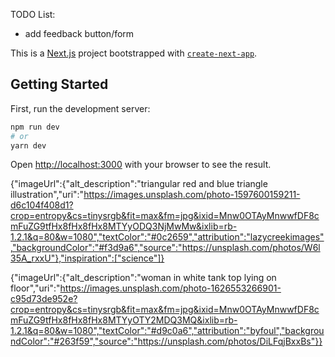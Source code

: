 TODO List:
- add feedback button/form

This is a [Next.js](https://nextjs.org/) project bootstrapped with [`create-next-app`](https://github.com/vercel/next.js/tree/canary/packages/create-next-app).

## Getting Started

First, run the development server:

```bash
npm run dev
# or
yarn dev
```

Open [http://localhost:3000](http://localhost:3000) with your browser to see the result.

{"imageUrl":{"alt_description":"triangular red and blue triangle illustration","uri":"https://images.unsplash.com/photo-1597600159211-d6c104f408d1?crop=entropy&cs=tinysrgb&fit=max&fm=jpg&ixid=Mnw0OTAyMnwwfDF8cmFuZG9tfHx8fHx8fHx8MTYyODQ3NjMwMw&ixlib=rb-1.2.1&q=80&w=1080","textColor":"#0c2659","attribution":"lazycreekimages","backgroundColor":"#f3d9a6","source":"https://unsplash.com/photos/W6l35A_rxxU"},"inspiration":["science"]}

{"imageUrl":{"alt_description":"woman in white tank top lying on floor","uri":"https://images.unsplash.com/photo-1626553266901-c95d73de952e?crop=entropy&cs=tinysrgb&fit=max&fm=jpg&ixid=Mnw0OTAyMnwwfDF8cmFuZG9tfHx8fHx8fHx8MTYyOTY2MDQ3MQ&ixlib=rb-1.2.1&q=80&w=1080","textColor":"#d9c0a6","attribution":"byfoul","backgroundColor":"#263f59","source":"https://unsplash.com/photos/DiLFqjBxxBs"}}